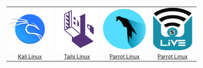 <table>
  <tr>
    <td align="center" valign="middle">
      <img src="kali_logo.png" alt="Kali logo" width="200px" />
    </td>    
    <td align="center" valign="middle">
      <img src="tails_logo.jpg" alt="tails Logo" width="200px" />
    </td>    
    <td align="center" valign="middle">
      <img src="parrot_logo.jpeg" alt="Parrot Logo" width="200px" />
    </td>    
    <td align="center" valign="middle">
      <img src="wifislax_logo.jpeg" alt="Parrot Logo" width="200px" />
    </td>
  </tr>
  <tr>
    <td align="center">
      <a href="https://www.kali.org/get-kali/#kali-platforms">Kali Linux</a>
    </td>    
    <td align="center">
      <a href="https://tails.net/install/index.es.html">Tails Linux</a>
    </td>    
    <td align="center">
      <a href="https://parrotsec.org/download/">Parrot Linux</a>
    </td>   
    <td align="center">
      <a href="https://www.wifislax.com/category/download/">Parrot Linux</a>
    </td>
  </tr>
</table>